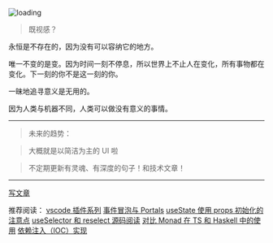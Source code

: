 ![loading](https://saber2pr.top/MyWeb/resource/image/blog-bg.webp)

> 既视感？

永恒是不存在的，因为没有可以容纳它的地方。

唯一不变的是变。因为时间一刻不停息，所以世界上不止人在变化，所有事物都在变化。下一刻的你不是这一刻的你。

一昧地追寻意义是无用的。

因为人类与机器不同，人类可以做没有意义的事情。

---

> 未来的趋势：

> 大概就是以简洁为主的 UI 啦

> 不定期更新有灵魂、有深度的句子！和技术文章！

---

[写文章](https://github.com/Saber2pr/saber2pr.github.io/tree/master/blog)

推荐阅读：
[vscode 插件系列](#/blog/VSCode插件开发/vscode插件编写教程)
[事件冒泡与 Portals](#/blog/React原理/事件冒泡与Portals)
[useState 使用 props 初始化的注意点](#/blog/React原理/useState使用props初始化的注意点)
[useSelector 和 reselect 源码阅读](#/blog/React生态/useSelector和reselect源码阅读)
[对比 Monad 在 TS 和 Haskell 中的使用](#/blog/Typescript基础/对比Monad在TS和Haskell中的使用)
[依赖注入（IOC）实现](#/blog/Reflect反射原理/依赖注入（IOC）实现)
